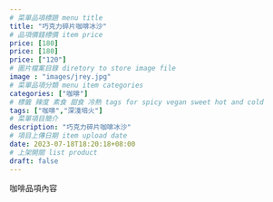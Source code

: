 ```yaml
---
# 菜單品項標題 menu title 
title: "巧克力碎片咖啡冰沙"
# 品項價錢標價 item price 
price: [180]
price: [180]
price: ["120"]
# 圖片檔案目錄 diretory to store image file
image : "images/jrey.jpg"
# 菜單品項分類 menu item categories 
categories: ["咖啡"]
# 標籤 辣度 素食 甜食 冷熱 tags for spicy vegan sweet hot and cold 
tags: ["咖啡","深淺培火"]
# 菜單項目簡介 
description: "巧克力碎片咖啡冰沙"
# 項目上傳日期 item upload date 
date: 2023-07-18T18:20:18+08:00
# 上架開關 list product 
draft: false
---
```


咖啡品項內容
